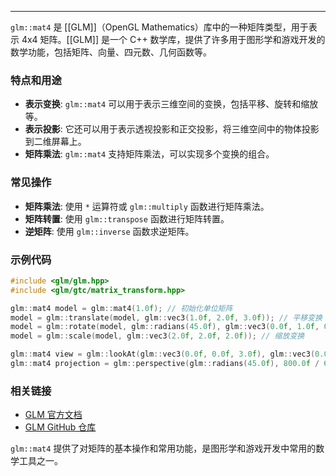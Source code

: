 
----
`glm::mat4` 是 [[GLM]]（OpenGL Mathematics）库中的一种矩阵类型，用于表示 4x4 矩阵。[[GLM]] 是一个 C++ 数学库，提供了许多用于图形学和游戏开发的数学功能，包括矩阵、向量、四元数、几何函数等。

### 特点和用途
- **表示变换**: `glm::mat4` 可以用于表示三维空间的变换，包括平移、旋转和缩放等。
- **表示投影**: 它还可以用于表示透视投影和正交投影，将三维空间中的物体投影到二维屏幕上。
- **矩阵乘法**: `glm::mat4` 支持矩阵乘法，可以实现多个变换的组合。

### 常见操作
- **矩阵乘法**: 使用 `*` 运算符或 `glm::multiply` 函数进行矩阵乘法。
- **矩阵转置**: 使用 `glm::transpose` 函数进行矩阵转置。
- **逆矩阵**: 使用 `glm::inverse` 函数求逆矩阵。

### 示例代码
```cpp
#include <glm/glm.hpp>
#include <glm/gtc/matrix_transform.hpp>

glm::mat4 model = glm::mat4(1.0f); // 初始化单位矩阵
model = glm::translate(model, glm::vec3(1.0f, 2.0f, 3.0f)); // 平移变换
model = glm::rotate(model, glm::radians(45.0f), glm::vec3(0.0f, 1.0f, 0.0f)); // 绕 Y 轴旋转 45 度
model = glm::scale(model, glm::vec3(2.0f, 2.0f, 2.0f)); // 缩放变换

glm::mat4 view = glm::lookAt(glm::vec3(0.0f, 0.0f, 3.0f), glm::vec3(0.0f, 0.0f, 0.0f), glm::vec3(0.0f, 1.0f, 0.0f)); // 视图矩阵
glm::mat4 projection = glm::perspective(glm::radians(45.0f), 800.0f / 600.0f, 0.1f, 100.0f); // 透视投影矩阵
```

### 相关链接
- [GLM 官方文档](https://glm.g-truc.net/)
- [GLM GitHub 仓库](https://github.com/g-truc/glm)

`glm::mat4` 提供了对矩阵的基本操作和常用功能，是图形学和游戏开发中常用的数学工具之一。